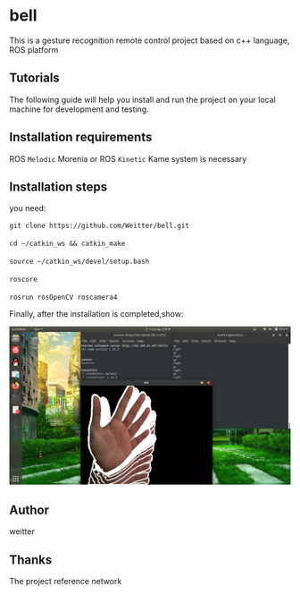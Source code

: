 # bell

This is a gesture recognition remote control project based on c++ language, ROS platform 

Tutorials 
--------

The following guide will help you install and run the project on your local machine for development and testing. 

Installation requirements 
-------------------------

ROS `Melodic` Morenia or ROS `Kinetic` Kame system is necessary

Installation steps 
------------------
you need: 
```shell
git clone https://github.com/Weitter/bell.git

cd ~/catkin_ws && catkin_make

source ~/catkin_ws/devel/setup.bash

roscore

rosrun rosOpenCV roscamera4

```
Finally, after the installation is completed,show:

![demo](img/3.png)

Author
------
weitter 

Thanks 
------
The project reference network
